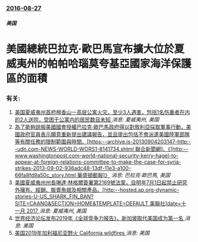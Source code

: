 ### [2016-08-27](/news/2016/08/27/index.md)

##### 美国
# 美國總統巴拉克·歐巴馬宣布擴大位於夏威夷州的帕帕哈瑙莫夸基亞國家海洋保護區的面積




### 有关:

1. [美国夏威夷州首府檀香山一高层公寓火灾，至少3人遇害，包括1名伤重者在内的2人送院，受困于公寓内的居民数目未知 ](/zh/news/2017/07/14/美国夏威夷州首府檀香山一高层公寓火灾-至少3人遇害-包括1名伤重者在内的2人送院-受困于公寓内的居民数目未知.md) _消息: 夏威夷州, 美国_
2. [ 為了能夠說服美國國會授權巴拉克·歐巴馬政府得以對敘利亞採取軍事行動，美國政府官員表示願意重新提出建議報告，並且提出包括不會派遣美國陸軍部隊等有關任務的限制範圍與時間。[https:--archive.is-20130904203147-http:--udn.com-NEWS-WORLD-WORS1-8141734.shtml 聯合新聞網]、《[http:--www.washingtonpost.com-world-national-security-kerry-hagel-to-appear-at-foreign-relations-committee-to-make-the-case-for-syria-strikes-2013-09-02-936adc48-13df-11e3-a100-66fa8fd9a50c_story.html 華盛頓郵報]》](/zh/news/2013/09/3/為了能夠說服美國國會授權巴拉克-歐巴馬政府得以對敘利亞採取軍事行動-美國政府官員表示願意重新提出建議報告-並且提出包括.md) _消息: 巴拉克·歐巴馬, 美国_
3. [ 美國夏威夷州州長琳達·林格爾簽署第2169號法案，自明年7月1日起禁止研究外擁有、經銷、販賣魚翅及相關產品。[http:--hosted.ap.org-dynamic-stories-U-US_SHARK_FIN_BAN?SITE=CAANG&SECTION=HOME&TEMPLATE=DEFAULT 美聯社]date=十一月 2017 ](/zh/news/2010/05/29/美國夏威夷州州長琳達-林格爾簽署第2169號法案-自明年7月1日起禁止研究外擁有-經銷-販賣魚翅及相關產品-http.md) _消息: 夏威夷州, 美国_
4. [ 世界经济论坛发布2019年《全球竞争力报告》，新加坡取代美国成为第一名 ](/zh/news/2019/10/9/世界经济论坛发布2019年-全球竞争力报告-新加坡取代美国成为第一名.md) _消息: 美国_
5. [美国2019年加利福尼亚野火 California wildfires ](/zh/news/2019/10/27/美国2019年加利福尼亚野火-California-wildfires.md) _消息: 美国_
